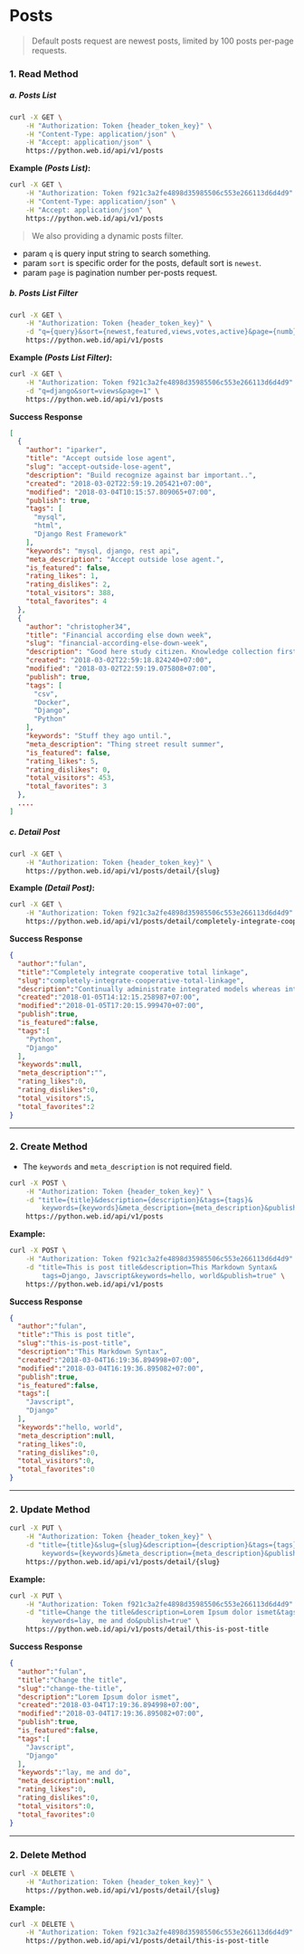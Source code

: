 # Posts

> Default posts request are newest posts, limited by 100 posts per-page requests.

### 1. Read Method

##### a. Posts List

```bash
curl -X GET \
    -H "Authorization: Token {header_token_key}" \
    -H "Content-Type: application/json" \
    -H "Accept: application/json" \
    https://python.web.id/api/v1/posts
```

**Example _(Posts List)_:**

```bash
curl -X GET \
    -H "Authorization: Token f921c3a2fe4898d35985506c553e266113d6d4d9" \
    -H "Content-Type: application/json" \
    -H "Accept: application/json" \
    https://python.web.id/api/v1/posts
```

> We also providing a dynamic posts filter.

- param `q` is query input string to search something.
- param `sort` is specific order for the posts, default sort is `newest`.
- param `page` is pagination number per-posts request.

##### b. Posts List Filter

```bash
curl -X GET \
    -H "Authorization: Token {header_token_key}" \
    -d "q={query}&sort={newest,featured,views,votes,active}&page={numb}" \
    https://python.web.id/api/v1/posts
```

**Example _(Posts List Filter)_:**

```bash
curl -X GET \
    -H "Authorization: Token f921c3a2fe4898d35985506c553e266113d6d4d9" \
    -d "q=django&sort=views&page=1" \
    https://python.web.id/api/v1/posts
```

**Success Response**

```json
[
  {
    "author": "iparker",
    "title": "Accept outside lose agent",
    "slug": "accept-outside-lose-agent",
    "description": "Build recognize against bar important..",
    "created": "2018-03-02T22:59:19.205421+07:00",
    "modified": "2018-03-04T10:15:57.809065+07:00",
    "publish": true,
    "tags": [
      "mysql",
      "html",
      "Django Rest Framework"
    ],
    "keywords": "mysql, django, rest api",
    "meta_description": "Accept outside lose agent.",
    "is_featured": false,
    "rating_likes": 1,
    "rating_dislikes": 2,
    "total_visitors": 388,
    "total_favorites": 4
  },
  {
    "author": "christopher34",
    "title": "Financial according else down week",
    "slug": "financial-according-else-down-week",
    "description": "Good here study citizen. Knowledge collection first continue.",
    "created": "2018-03-02T22:59:18.824240+07:00",
    "modified": "2018-03-02T22:59:19.075808+07:00",
    "publish": true,
    "tags": [
      "csv",
      "Docker",
      "Django",
      "Python"
    ],
    "keywords": "Stuff they ago until.",
    "meta_description": "Thing street result summer",
    "is_featured": false,
    "rating_likes": 5,
    "rating_dislikes": 0,
    "total_visitors": 453,
    "total_favorites": 3
  },
  ....
]
```

##### c. Detail Post

```bash
curl -X GET \
    -H "Authorization: Token {header_token_key}" \
    https://python.web.id/api/v1/posts/detail/{slug}
```

**Example _(Detail Post)_:**

```bash
curl -X GET \
    -H "Authorization: Token f921c3a2fe4898d35985506c553e266113d6d4d9" \
    https://python.web.id/api/v1/posts/detail/completely-integrate-cooperative-total-linkage
```

**Success Response**

```json
{
  "author":"fulan",
  "title":"Completely integrate cooperative total linkage",
  "slug":"completely-integrate-cooperative-total-linkage",
  "description":"Continually administrate integrated models whereas interdependent human capital.",
  "created":"2018-01-05T14:12:15.258987+07:00",
  "modified":"2018-01-05T17:20:15.999470+07:00",
  "publish":true,
  "is_featured":false,
  "tags":[
    "Python",
    "Django"
  ],
  "keywords":null,
  "meta_description":"",
  "rating_likes":0,
  "rating_dislikes":0,
  "total_visitors":5,
  "total_favorites":2
}
```

-----------------------

### 2. Create Method

- The `keywords` and `meta_description` is not required field.

```bash
curl -X POST \
    -H "Authorization: Token {header_token_key}" \
    -d "title={title}&description={description}&tags={tags}&
        keywords={keywords}&meta_description={meta_description}&publish={publish}" \
    https://python.web.id/api/v1/posts
```

**Example:**

```bash
curl -X POST \
    -H "Authorization: Token f921c3a2fe4898d35985506c553e266113d6d4d9" \
    -d "title=This is post title&description=This Markdown Syntax&
        tags=Django, Javscript&keywords=hello, world&publish=true" \
    https://python.web.id/api/v1/posts
```

**Success Response**

```json
{
  "author":"fulan",
  "title":"This is post title",
  "slug":"this-is-post-title",
  "description":"This Markdown Syntax",
  "created":"2018-03-04T16:19:36.894998+07:00",
  "modified":"2018-03-04T16:19:36.895082+07:00",
  "publish":true,
  "is_featured":false,
  "tags":[
    "Javscript",
    "Django"
  ],
  "keywords":"hello, world",
  "meta_description":null,
  "rating_likes":0,
  "rating_dislikes":0,
  "total_visitors":0,
  "total_favorites":0
}
```

-----------------------

### 2. Update Method

```bash
curl -X PUT \
    -H "Authorization: Token {header_token_key}" \
    -d "title={title}&slug={slug}&description={description}&tags={tags}&
        keywords={keywords}&meta_description={meta_description}&publish={publish}" \
    https://python.web.id/api/v1/posts/detail/{slug}
```

**Example:**

```bash
curl -X PUT \
    -H "Authorization: Token f921c3a2fe4898d35985506c553e266113d6d4d9" \
    -d "title=Change the title&description=Lorem Ipsum dolor ismet&tags=Django, Javascript&
        keywords=lay, me and do&publish=true" \
    https://python.web.id/api/v1/posts/detail/this-is-post-title
```

**Success Response**

```json
{
  "author":"fulan",
  "title":"Change the title",
  "slug":"change-the-title",
  "description":"Lorem Ipsum dolor ismet",
  "created":"2018-03-04T17:19:36.894998+07:00",
  "modified":"2018-03-04T17:19:36.895082+07:00",
  "publish":true,
  "is_featured":false,
  "tags":[
    "Javscript",
    "Django"
  ],
  "keywords":"lay, me and do",
  "meta_description":null,
  "rating_likes":0,
  "rating_dislikes":0,
  "total_visitors":0,
  "total_favorites":0
}
```

-----------------------

### 2. Delete Method

```bash
curl -X DELETE \
    -H "Authorization: Token {header_token_key}" \
    https://python.web.id/api/v1/posts/detail/{slug}
```

**Example:**

```bash
curl -X DELETE \
    -H "Authorization: Token f921c3a2fe4898d35985506c553e266113d6d4d9" \
    https://python.web.id/api/v1/posts/detail/this-is-post-title
```

